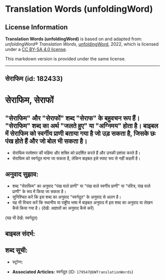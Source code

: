 # Translation Words (unfoldingWord)

## License Information

**Translation Words (unfoldingWord)** is based on and adapted from: _unfoldingWord® Translation Words_, [unfoldingWord](https://unfoldingword.org/utw), 2022, which is licensed under a [CC BY-SA 4.0 license](https://creativecommons.org/licenses/by-sa/4.0/legalcode.en).

This markdown version is provided under the same license.



--------------------------------

## सेराफिम (id: 182433)

**सेराफिम, सेराफों**
====================

"सेराफिम" और "सेराफों" शब्द "सेराफ" के बहुवचन रूप हैं। "सेराफिम" शब्द का अर्थ "जलते हुए" या "अग्निमय" होता है। बाइबल में सेराफिम को स्वर्गीय प्राणी बताया गया है जो उड़ सकता है, जिसके छः पंख होते हैं और जो बोल भी सकता है।
----------------------------------------------------------------------------------------------------------------------------------------------------------------------------------------------------------------------------

* सेराफिम परमेश्वर की महिमा और शक्ति को प्रदर्शित करते हैं और उनकी प्रशंसा करते हैं।
* सेराफिम को स्वर्गदूत माना जा सकता है, लेकिन बाइबल इसे स्पष्ट रूप से नहीं कहती है।

अनुवाद सुझाव:
-------------

* शब्द "सेराफिम" का अनुवाद "पंख वाले प्राणी" या "पंख वाले स्वर्गीय प्राणी" या "पवित्र, पंख वाले प्राणी" के रूप में किया जा सकता है।
* सुनिश्चित करें कि इस शब्द का अनुवाद "स्वर्गदूत" के अनुवाद से अलग है।
* यह भी विचार करें कि स्थानीय या राष्ट्रीय भाषा में बाइबल अनुवाद में इस शब्द का अनुवाद या लेखन कैसे किया गया है। (देखें: अज्ञातों का अनुवाद कैसे करें)

(यह भी देखें: स्वर्गदूत)

**बाइबल संदर्भ:**
-----------------

**शब्द सूची:**
--------------

* स्ट्रॉन्ग:

* **Associated Articles:** स्वर्गदूत (ID: `179547@UWTranslationWords`)

